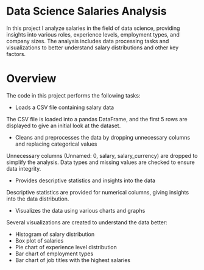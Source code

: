 # Data Science Salaries Analysis

In this project I analyze salaries in the field of data science, providing insights into various roles, experience levels, employment types, and company sizes. The analysis includes data processing tasks and visualizations to better understand salary distributions and other key factors.

# Overview
The code in this project performs the following tasks:

* Loads a CSV file containing salary data

The CSV file is loaded into a pandas DataFrame, and the first 5 rows are displayed to give an initial look at the dataset.

* Cleans and preprocesses the data by dropping unnecessary columns and replacing categorical values

Unnecessary columns (Unnamed: 0, salary, salary_currency) are dropped to simplify the analysis. Data types and missing values are checked to ensure data integrity.

* Provides descriptive statistics and insights into the data

Descriptive statistics are provided for numerical columns, giving insights into the data distribution.

* Visualizes the data using various charts and graphs

Several visualizations are created to understand the data better:

* Histogram of salary distribution
* Box plot of salaries
* Pie chart of experience level distribution
* Bar chart of employment types
* Bar chart of job titles with the highest salaries
